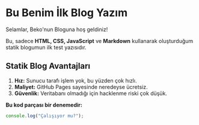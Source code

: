 # Bu Benim İlk Blog Yazım

Selamlar, Beko'nun Bloguna hoş geldiniz!

Bu, sadece **HTML, CSS, JavaScript** ve **Markdown** kullanarak oluşturduğum statik blogumun ilk test yazısıdır.

## Statik Blog Avantajları

1.  **Hız:** Sunucu tarafı işlem yok, bu yüzden çok hızlı.
2.  **Maliyet:** GitHub Pages sayesinde neredeyse ücretsiz.
3.  **Güvenlik:** Veritabanı olmadığı için hacklenme riski çok düşük.

**Bu kod parçası bir denemedir:**

```javascript
console.log("Çalışıyor mu?");
